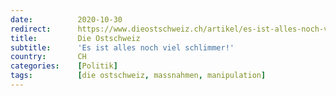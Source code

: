```yaml
---
date:          2020-10-30
redirect:      https://www.dieostschweiz.ch/artikel/es-ist-alles-noch-viel-schlimmer-kYDn8vz
title:         Die Ostschweiz
subtitle:      'Es ist alles noch viel schlimmer!'
country:       CH
categories:    [Politik]
tags:          [die ostschweiz, massnahmen, manipulation]
---
```

